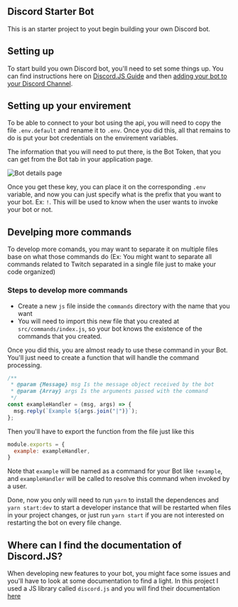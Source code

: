 ## Discord Starter Bot

This is an starter project to yout begin building your own Discord bot.

## Setting up

To start build you own Discord bot, you'll need to set some things up. You can find instructions here on [Discord.JS Guide](https://discordjs.guide/preparations/setting-up-a-bot-application.html#creating-your-bot) and then [adding your bot to your Discord Channel](https://discordjs.guide/preparations/adding-your-bot-to-servers.html).

## Setting up your envirement

To be able to connect to your bot using the api, you will need to copy the file `.env.default` and rename it to `.env`. Once you did this, all that remains to do is put your bot credentials on the envirement variables.

The information that you will need to put there, is the Bot Token, that you can get from the Bot tab in your application page.

![Bot details page](https://i.imgur.com/kJjCdEg.png)

Once you get these key, you can place it on the corresponding `.env` variable, and now you can just specify what is the prefix that you want to your bot. Ex: `!`. This will be used to know when the user wants to invoke your bot or not.

## Develping more commands

To develop more comands, you may want to separate it on multiple files base on what those commands do (Ex: You might want to separate all commands related to Twitch separated in a single file just to make your code organized)

### Steps to develop more commands

- Create a new `js` file inside the `commands` directory with the name that you want
- You will need to import this new file that you created at `src/commands/index.js`, so your bot knows the existence of the commands that you created.

Once you did this, you are almost ready to use these command in your Bot. You'll just need to create a function that will handle the command processing.

```js
/**
 * @param {Message} msg Is the message object received by the bot
 * @param {Array} args Is the arguments passed with the command
 */
const exampleHandler = (msg, args) => {
  msg.reply(`Example ${args.join("|")}`);
};
```

Then you'll have to export the function from the file just like this
```js
module.exports = {
  example: exampleHandler,
}
```
Note that `example` will be named as a command for your Bot like `!example`, and `exampleHandler` will be called to resolve this command when invoked by a user.

Done, now you only will need to run `yarn` to install the dependences and `yarn start:dev` to start a developer instance that will be restarted when files in your project changes, or just run `yarn start` if you are not interested on restarting the bot on every file change.

## Where can I find the documentation of Discord.JS?
When developing new features to your bot, you might face some issues and you'll have to look at some documentation to find a light. In this project I used a JS library called `discord.js` and you will find their documentation [here](https://discordjs.guide/)

